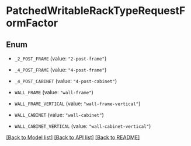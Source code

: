 # PatchedWritableRackTypeRequestFormFactor

## Enum


* `_2_POST_FRAME` (value: `"2-post-frame"`)

* `_4_POST_FRAME` (value: `"4-post-frame"`)

* `_4_POST_CABINET` (value: `"4-post-cabinet"`)

* `WALL_FRAME` (value: `"wall-frame"`)

* `WALL_FRAME_VERTICAL` (value: `"wall-frame-vertical"`)

* `WALL_CABINET` (value: `"wall-cabinet"`)

* `WALL_CABINET_VERTICAL` (value: `"wall-cabinet-vertical"`)


[[Back to Model list]](../README.md#documentation-for-models) [[Back to API list]](../README.md#documentation-for-api-endpoints) [[Back to README]](../README.md)



